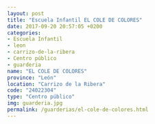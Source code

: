```yaml
---
layout: post
title: "Escuela Infantil EL COLE DE COLORES"
date: 2017-09-20 20:57:05 +0200
categories:
- Escuela Infantil
- leon
- carrizo-de-la-ribera
- Centro público
- guarderia
name: "EL COLE DE COLORES"
province: "León"
location: "Carrizo de la Ribera"
code: "24022304"
type: "Centro público"
img: guarderia.jpg
permalink: /guarderias/el-cole-de-colores.html
---
```

